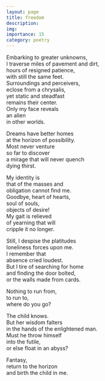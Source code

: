 ```yaml
---
layout: page
title: freedom
description: 
img:
importance: 15
category: poetry
---
```


Embarking to greater unknowns, <br/>
I traverse miles of pavement and dirt, <br/>
hours of resigned patience, <br/>
with still the same feet. <br/>
Surroundings and perceivers, <br/>
eclose from a chrysalis, <br/>
yet static and steadfast <br/>
remains their center. <br/>
Only my face reveals <br/>
an alien <br/>
in other worlds. 

Dreams have better homes <br/>
at the horizon of possibility. <br/>
Most never venture <br/>
so far to discover <br/>
a mirage that will never quench <br/>
dying thirst.

My identity is <br/>
that of the masses and <br/>
obligation cannot find me. <br/>
Goodbye, heart of hearts, <br/>
soul of souls, <br/>
objects of desire! <br/>
My gait is relieved <br/>
of yearning that will <br/>
cripple it no longer.

Still, I despise the platitudes <br/>
loneliness forces upon me. <br/>
I remember that <br/>
absence cried loudest. <br/>
But I tire of searching for home <br/>
and finding the door bolted, <br/>
or the walls made from cards.

Nothing to run from, <br/>
to run to, <br/>
where do you go?

The child knows. <br/>
But her wisdom falters <br/>
in the hands of the enlightened man. <br/>
Must he throw himself <br/>
into the futile, <br/>
or else float in an abyss?

Fantasy, <br/>
return to the horizon <br/>
and birth the child in me.